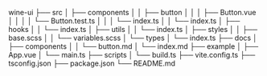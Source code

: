 wine-ui
├── src
│ ├── components
│ │ ├── button
│ │ │ ├── Button.vue
│ │ │ │ └── Button.test.ts
│ │ │ └── index.ts
│ │ └── index.ts
│ ├── hooks
│ │ └── index.ts
│ ├── utils
│ │ └── index.ts
│ ├── styles
│ │ ├── base.scss
│ │ └── variables.scss
│ └── types
│ └── index.ts
├── docs
│ ├── components
│ │ └── button.md
│ └── index.md
├── example
│ ├── App.vue
│ └── main.ts
├── scripts
│ └── build.ts
├── vite.config.ts
├── tsconfig.json
├── package.json
└── README.md
